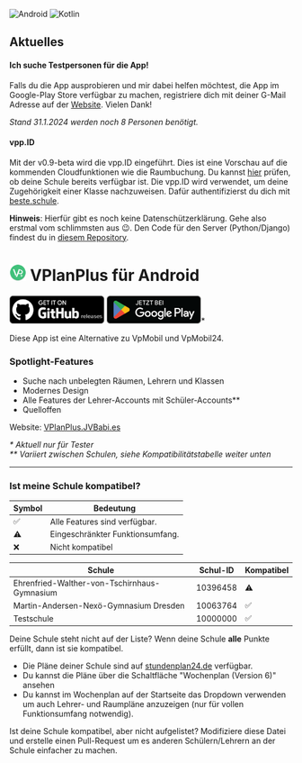 ![Android](https://img.shields.io/badge/Android-3DDC84?style=for-the-badge&logo=android&logoColor=white)
![Kotlin](https://img.shields.io/badge/kotlin-%237F52FF.svg?style=for-the-badge&logo=kotlin&logoColor=white)

## Aktuelles

#### Ich suche Testpersonen für die App!
Falls du die App ausprobieren und mir dabei helfen möchtest, die App im Google-Play Store verfügbar zu machen, registriere dich mit deiner G-Mail Adresse auf der [Website](https://vplanplus.jvbabi.es).
Vielen Dank!

*Stand 31.1.2024 werden noch 8 Personen benötigt.*

#### vpp.ID
Mit der v0.9-beta wird die vpp.ID eingeführt. Dies ist eine Vorschau auf die kommenden Cloudfunktionen wie die Raumbuchung. Du kannst [hier](https://id.vpp.jvbabi.es) prüfen, ob deine Schule bereits verfügbar ist. Die vpp.ID wird verwendet, um deine Zugehörigkeit einer Klasse nachzuweisen. Dafür authentifizierst du dich mit [beste.schule](https://beste.schule).

**Hinweis**: Hierfür gibt es noch keine Datenschützerklärung. Gehe also erstmal vom schlimmsten aus 😉. Den Code für den Server (Python/Django) findest du in [diesem Repository](https://github.com/VPlanPlus-Project/backend).

# <img src="https://raw.githubusercontent.com/Julius-Babies/VPlanPlus/v0.5.1-alpha/app/src/main/res/mipmap-xxxhdpi/ic_launcher_round.webp" height="30px"> VPlanPlus für Android

[<img src="https://raw.githubusercontent.com/Julius-Babies/Julius-Babies/main/static/ghreleases.png" alt="Get it on Github Releases" height="50px">](https://github.com/Julius-Babies/VPlanPlus/releases)
[<img src="https://raw.githubusercontent.com/Julius-Babies/Julius-Babies/main/static/googleplay.png" alt="Get it on Github Releases" height="50px">](https://play.google.com/store/apps/details?id=es.jvbabi.vplanplus)*<br />

Diese App ist eine Alternative zu VpMobil und VpMobil24.
### Spotlight-Features
- Suche nach unbelegten Räumen, Lehrern und Klassen
- Modernes Design
- Alle Features der Lehrer-Accounts mit Schüler-Accounts**
- Quelloffen

Website: [VPlanPlus.JVBabi.es](https://vplanplus.jvbabi.es)

*\* Aktuell nur für Tester*<br />
*\*\* Variiert zwischen Schulen, siehe Kompatibilitätstabelle weiter unten*
<hr />

### Ist meine Schule kompatibel?
| Symbol | Bedeutung                         |
|--------|-----------------------------------|
| ✅      | Alle Features sind verfügbar.     |
| ⚠️️    | Eingeschränkter Funktionsumfang.  |
| ❌      | Nicht kompatibel                  |

| Schule                                       | Schul-ID | Kompatibel |
|----------------------------------------------|----------|------------|
| Ehrenfried-Walther-von-Tschirnhaus-Gymnasium | 10396458 | ⚠️         |
| Martin-Andersen-Nexö-Gymnasium Dresden       | 10063764 | ✅          |
| Testschule                                   | 10000000 | ✅️         |

Deine Schule steht nicht auf der Liste? Wenn deine Schule **alle** Punkte erfüllt, dann ist sie kompatibel.
- Die Pläne deiner Schule sind auf [stundenplan24.de](https://stundenplan24.de) verfügbar.
- Du kannst die Pläne über die Schaltfläche "Wochenplan (Version 6)" ansehen
- Du kannst im Wochenplan auf der Startseite das Dropdown verwenden um auch Lehrer- und Raumpläne anzuzeigen (nur für vollen Funktionsumfang notwendig).

Ist deine Schule kompatibel, aber nicht aufgelistet? Modifiziere diese Datei und erstelle einen Pull-Request um es anderen Schülern/Lehrern an der Schule einfacher zu machen.
